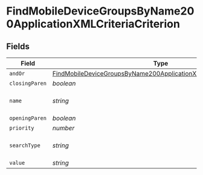 # FindMobileDeviceGroupsByName200ApplicationXMLCriteriaCriterion


## Fields

| Field                                                                                                                                                                 | Type                                                                                                                                                                  | Required                                                                                                                                                              | Description                                                                                                                                                           | Example                                                                                                                                                               |
| --------------------------------------------------------------------------------------------------------------------------------------------------------------------- | --------------------------------------------------------------------------------------------------------------------------------------------------------------------- | --------------------------------------------------------------------------------------------------------------------------------------------------------------------- | --------------------------------------------------------------------------------------------------------------------------------------------------------------------- | --------------------------------------------------------------------------------------------------------------------------------------------------------------------- |
| `andOr`                                                                                                                                                               | [FindMobileDeviceGroupsByName200ApplicationXMLCriteriaCriterionAndOr](../../models/operations/findmobiledevicegroupsbyname200applicationxmlcriteriacriterionandor.md) | :heavy_minus_sign:                                                                                                                                                    | N/A                                                                                                                                                                   |                                                                                                                                                                       |
| `closingParen`                                                                                                                                                        | *boolean*                                                                                                                                                             | :heavy_minus_sign:                                                                                                                                                    | N/A                                                                                                                                                                   |                                                                                                                                                                       |
| `name`                                                                                                                                                                | *string*                                                                                                                                                              | :heavy_minus_sign:                                                                                                                                                    | Name of the criteria                                                                                                                                                  | Last Inventory Update                                                                                                                                                 |
| `openingParen`                                                                                                                                                        | *boolean*                                                                                                                                                             | :heavy_minus_sign:                                                                                                                                                    | N/A                                                                                                                                                                   |                                                                                                                                                                       |
| `priority`                                                                                                                                                            | *number*                                                                                                                                                              | :heavy_minus_sign:                                                                                                                                                    | N/A                                                                                                                                                                   |                                                                                                                                                                       |
| `searchType`                                                                                                                                                          | *string*                                                                                                                                                              | :heavy_minus_sign:                                                                                                                                                    | Operator                                                                                                                                                              | more than x days ago                                                                                                                                                  |
| `value`                                                                                                                                                               | *string*                                                                                                                                                              | :heavy_minus_sign:                                                                                                                                                    | N/A                                                                                                                                                                   | 7                                                                                                                                                                     |
